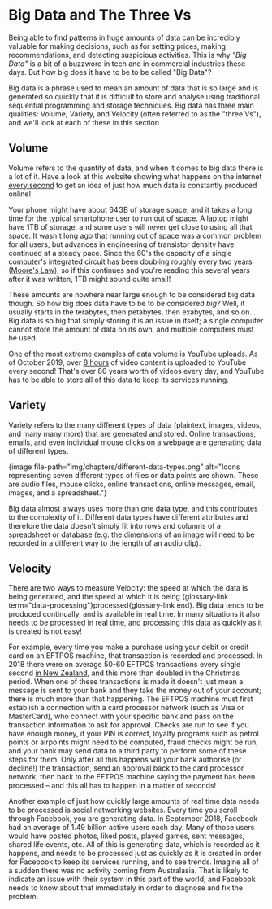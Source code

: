 # Big Data and The Three Vs

Being able to find patterns in huge amounts of data can be incredibly valuable for making decisions, such as for setting prices, making recommendations, and detecting suspicious activities.
This is why *"Big Data"* is a bit of a buzzword in tech and in commercial industries these days.
But how big does it have to be to be called "Big Data"?

Big data is a phrase used to mean an amount of data that is so large and is generated so quickly that it is difficult to store and analyse using traditional sequential programming and storage techniques.
Big data has three main qualities: Volume, Variety, and Velocity (often referred to as the "three Vs"), and we'll look at each of these in this section

## Volume

Volume refers to the quantity of data, and when it comes to big data there is a lot of it.
Have a look at this website showing what happens on the internet [every second](https://everysecond.io/the-internet) to get an idea of just how much data is constantly produced online!

Your phone might have about 64GB of storage space, and it takes a long time for the typical smartphone user to run out of space.
A laptop might have 1TB of storage, and some users will never get close to using all that space.
It wasn't long ago that running out of space was a common problem for all users, but advances in engineering of transistor density have continued at a steady pace.
Since the 60's the capacity of a single computer's integrated circuit has been doubling roughly every two years ([Moore's Law](https://en.wikipedia.org/wiki/Moore%27s_law)), so if this continues and you're reading this several years after it was written, 1TB might sound quite small!

These amounts are nowhere near large enough to be considered big data though.
So how big does data have to be to be considered *big?*
Well, it usually starts in the terabytes, then petabytes, then exabytes, and so on…
Big data is so big that simply storing it is an issue in itself; a single computer cannot store the amount of data on its own, and multiple computers must be used.

One of the most extreme examples of data volume is YouTube uploads.
As of October 2019, over [8 hours](https://everysecond.io/youtube) of video content is uploaded to YouTube every second!
That's over 80 years worth of videos every day, and YouTube has to be able to store all of this data to keep its services running.

## Variety

Variety refers to the many different types of data (plaintext, images, videos, and many many more) that are generated and stored.
Online transactions, emails, and even individual mouse clicks on a webpage are generating data of different types.

{image file-path="img/chapters/different-data-types.png" alt="Icons representing seven different types of files or data points are shown.
These are audio files, mouse clicks, online transactions, online messages, email, images, and a spreadsheet."}

Big data almost always uses more than one data type, and this contributes to the complexity of it.
Different data types have different attributes and therefore the data doesn't simply fit into rows and columns of a spreadsheet or database (e.g. the dimensions of an image will need to be recorded in a different way to the length of an audio clip).

## Velocity

There are two ways to measure Velocity: the speed at which the data is being generated, and the speed at which it is being {glossary-link term="data-processing"}processed{glossary-link end}.
Big data tends to be produced continually, and is available in real time.
In many situations it also needs to be processed in real time, and processing this data as quickly as it is created is not easy!

For example, every time you make a purchase using your debit or credit card on an EFTPOS machine, that transaction is recorded and processed.
In 2018 there were on average 50-60 EFTPOS transactions every single second [in New Zealand](https://www.paymentsnz.co.nz/resources/articles/nz-payments-stats-2018-in-review/), and this more than doubled in the Christmas period.
When one of these transactions is made it doesn't just mean a message is sent to your bank and they take the money out of your account; there is much more than that happening.
The EFTPOS machine must first establish a connection with a card processor network (such as Visa or MasterCard), who connect with your specific bank and pass on the transaction information to ask for approval.
Checks are run to see if you have enough money, if your PIN is correct, loyalty programs such as petrol points or airpoints might need to be computed, fraud checks might be run, and your bank may send data to a third party to perform some of these steps for them.
Only after all this happens will your bank authorise (or decline!) the transaction, send an approval back to the card processor network, then back to the EFTPOS machine saying the payment has been processed &ndash; and this all has to happen in a matter of seconds!

Another example of just how quickly large amounts of real time data needs to be processed is social networking websites.
Every time you scroll through Facebook, you are generating data.
In September 2018, Facebook had an average of 1.49 billion active users each day.
Many of those users would have posted photos, liked posts, played games, sent messages, shared life events, etc.
All of this is generating data, which is recorded as it happens, and needs to be processed just as quickly as it is created in order for Facebook to keep its services running, and to see trends.
Imagine all of a sudden there was no activity coming from Australasia.
That is likely to indicate an issue with their system in this part of the world, and Facebook needs to know about that immediately in order to diagnose and fix the problem.
